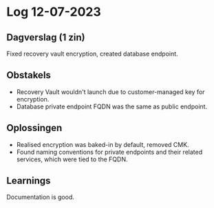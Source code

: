 # Log 12-07-2023

## Dagverslag (1 zin)
Fixed recovery vault encryption, created database endpoint.

## Obstakels
* Recovery Vault wouldn't launch due to customer-managed key for encryption.
* Database private endpoint FQDN was the same as public endpoint.

## Oplossingen
* Realised encryption was baked-in by default, removed CMK.
* Found naming conventions for private endpoints and their related services, which were tied to the FQDN.

## Learnings
Documentation is good.